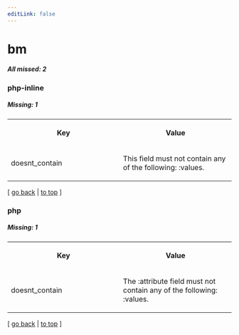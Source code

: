 ```yaml
---
editLink: false
---
```


# bm

##### All missed: 2


### php-inline

##### Missing: 1

<table width="100%">
<tr><th width="50%">

Key

</th><th width="50%">

Value

</th></tr>
<tr><td width="50%">

doesnt_contain

</td><td width="50%">

This field must not contain any of the following: :values.

</td></tr>
</table>

[ [go back](../status.md) | [to top](#) ]



### php

##### Missing: 1

<table width="100%">
<tr><th width="50%">

Key

</th><th width="50%">

Value

</th></tr>
<tr><td width="50%">

doesnt_contain

</td><td width="50%">

The :attribute field must not contain any of the following: :values.

</td></tr>
</table>

[ [go back](../status.md) | [to top](#) ]

